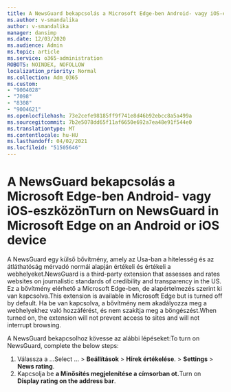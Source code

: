 ```yaml
---
title: A NewsGuard bekapcsolás a Microsoft Edge-ben Android- vagy iOS-eszközön
ms.author: v-smandalika
author: v-smandalika
manager: dansimp
ms.date: 12/03/2020
ms.audience: Admin
ms.topic: article
ms.service: o365-administration
ROBOTS: NOINDEX, NOFOLLOW
localization_priority: Normal
ms.collection: Adm_O365
ms.custom:
- "9004028"
- "7098"
- "8308"
- "9004621"
ms.openlocfilehash: 73e2cefe98185ff9f741e8d46b92ebcc8a5a499a
ms.sourcegitcommit: 7b2e5078dd65f11af6650e692a7ea48e91f544e0
ms.translationtype: MT
ms.contentlocale: hu-HU
ms.lasthandoff: 04/02/2021
ms.locfileid: "51505646"
---
```

# <a name="turn-on-newsguard-in-microsoft-edge-on-an-android-or-ios-device"></a><span data-ttu-id="774ef-102">A NewsGuard bekapcsolás a Microsoft Edge-ben Android- vagy iOS-eszközön</span><span class="sxs-lookup"><span data-stu-id="774ef-102">Turn on NewsGuard in Microsoft Edge on an Android or iOS device</span></span>

<span data-ttu-id="774ef-103">A NewsGuard egy külső bővítmény, amely az Usa-ban a hitelesség és az átláthatóság mérvadó normái alapján értékeli és értékeli a webhelyeket.</span><span class="sxs-lookup"><span data-stu-id="774ef-103">NewsGuard is a third-party extension that assesses and rates websites on journalistic standards of credibility and transparency in the US.</span></span> <span data-ttu-id="774ef-104">Ez a bővítmény elérhető a Microsoft Edge-ben, de alapértelmezés szerint ki van kapcsolva.</span><span class="sxs-lookup"><span data-stu-id="774ef-104">This extension is available in Microsoft Edge but is turned off by default.</span></span> <span data-ttu-id="774ef-105">Ha be van kapcsolva, a bővítmény nem akadályozza meg a webhelyekhez való hozzáférést, és nem szakítja meg a böngészést.</span><span class="sxs-lookup"><span data-stu-id="774ef-105">When turned on, the extension will not prevent access to sites and will not interrupt browsing.</span></span>

<span data-ttu-id="774ef-106">A NewsGuard bekapcsolhoz kövesse az alábbi lépéseket:</span><span class="sxs-lookup"><span data-stu-id="774ef-106">To turn on NewsGuard, complete the below steps:</span></span>
1. <span data-ttu-id="774ef-107">Válassza a ...</span><span class="sxs-lookup"><span data-stu-id="774ef-107">Select …</span></span><span data-ttu-id="774ef-108"> > **Beállítások**  >  **Hírek értékelése**.</span><span class="sxs-lookup"><span data-stu-id="774ef-108"> > **Settings** > **News rating**.</span></span>
2. <span data-ttu-id="774ef-109">Kapcsolja be **a Minősítés megjelenítése a címsorban ot.**</span><span class="sxs-lookup"><span data-stu-id="774ef-109">Turn on **Display rating on the address bar**.</span></span>